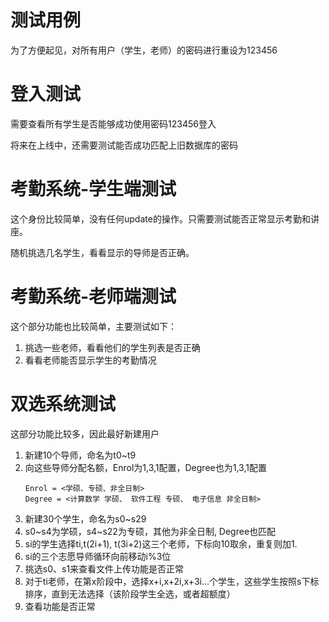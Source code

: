 # 测试用例

为了方便起见，对所有用户（学生，老师）的密码进行重设为123456

# 登入测试

需要查看所有学生是否能够成功使用密码123456登入

将来在上线中，还需要测试能否成功匹配上旧数据库的密码

# 考勤系统-学生端测试

这个身份比较简单，没有任何update的操作。只需要测试能否正常显示考勤和讲座。

随机挑选几名学生，看看显示的导师是否正确。

# 考勤系统-老师端测试

这个部分功能也比较简单，主要测试如下：
1. 挑选一些老师，看看他们的学生列表是否正确
2. 看看老师能否显示学生的考勤情况

# 双选系统测试

这部分功能比较多，因此最好新建用户

1. 新建10个导师，命名为t0~t9
2. 向这些导师分配名额，Enrol为1,3,1配置，Degree也为1,3,1配置
   ```
   Enrol = <学硕、专硕、非全日制>
   Degree = <计算数学 学硕、 软件工程 专硕、 电子信息 非全日制>
   ```
3. 新建30个学生，命名为s0~s29
4. s0~s4为学硕，s4~s22为专硕，其他为非全日制, Degree也匹配
5. si的学生选择ti,t(2i+1), t(3i+2)这三个老师，下标向10取余，重复则加1.
6. si的三个志愿导师循环向前移动i%3位
7. 挑选s0、s1来查看文件上传功能是否正常
8. 对于ti老师，在第x阶段中，选择x+i,x+2i,x+3i...个学生，这些学生按照s下标排序，直到无法选择（该阶段学生全选，或者超额度）
9. 查看功能是否正常
